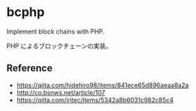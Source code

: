 # bcphp
Implement block chains with PHP.

PHP によるブロックチェーンの実装。

## Reference
- https://qiita.com/hidehiro98/items/841ece65d896aeaa8a2a
- http://co.bsnws.net/article/107
- https://qiita.com/iritec/items/5342a8b6031c982c85c4
